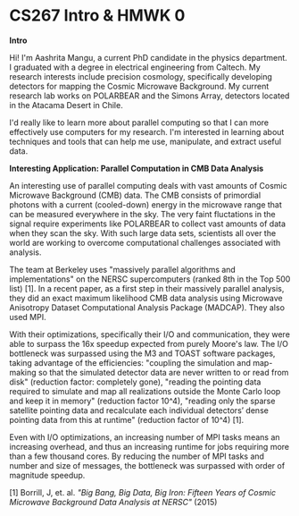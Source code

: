 # CS267 Intro & HMWK 0

**Intro**

Hi! I'm Aashrita Mangu, a current PhD candidate in the physics department. I graduated with a degree in electrical engineering from Caltech. My research interests include precision cosmology, specifically developing detectors for mapping the Cosmic Microwave Background. My current research lab works on POLARBEAR and the Simons Array, detectors located in the Atacama Desert in Chile.

I'd really like to learn more about parallel computing so that I can more effectively use computers for my research. I'm interested in learning about techniques and tools that can help me use, manipulate, and extract useful data.




**Interesting Application: Parallel Computation in CMB Data Analysis**

An interesting use of parallel computing deals with vast amounts of Cosmic Microwave Background (CMB) data. The CMB consists of primordial photons with a current (cooled-down) energy in the microwave range that can be measured everywhere in the sky. The very faint fluctations in the signal require experiments like POLARBEAR to collect vast amounts of data when they scan the sky. With such large data sets, scientists all over the world are working to overcome computational challenges associated with analysis.

The team at Berkeley uses "massively parallel algorithms and implementations" on the NERSC supercomputers (ranked 8th in the Top 500 list) [1]. In a recent paper, as a first step in their massively parallel analysis, they did an exact maximum likelihood CMB data analysis using Microwave Anisotropy Dataset Computational Analysis Package (MADCAP). They also used MPI.

With their optimizations, specifically their I/O and communication, they were able to surpass the 16x speedup expected from purely Moore's law. The I/O bottleneck was surpassed using the M3 and TOAST software packages, taking advantage of the efficiencies: "coupling the simulation and map-making so that the simulated detector data are never written to or read from disk" (reduction factor: completely gone), "reading the pointing data required to simulate and map all realizations outside the Monte Carlo loop and keep it in memory" (reduction factor 10^4), "reading only the sparse satellite pointing data and recalculate each individual detectors’ dense pointing data from this at runtime" (reduction factor of 10^4) [1].

Even with I/O optimizations, an increasing number of MPI tasks means an increasing overhead, and thus an increasing runtime for jobs requiring more than a few thousand cores. By reducing the number of MPI tasks and number and size of messages, the bottleneck was surpassed with order of magnitude speedup.

[1] Borrill, J, et. al. *"Big Bang, Big Data, Big Iron: Fifteen Years of Cosmic Microwave Background Data Analysis at NERSC"* (2015)
